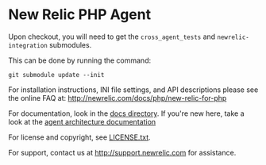# New Relic PHP Agent

Upon checkout, you will need to get the `cross_agent_tests` and
`newrelic-integration` submodules.

This can be done by running the command:
```
git submodule update --init
```

For installation instructions, INI file settings, 
and API descriptions please see the online FAQ at:
  http://newrelic.com/docs/php/new-relic-for-php

For documentation, look in the [docs directory](docs/). If you're new here,
take a look at the
[agent architecture documentation](./docs/architecture.md)

For license and copyright, see [LICENSE.txt](LICENSE.txt).

For support, contact us at http://support.newrelic.com for assistance.
